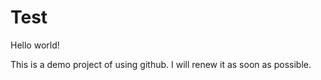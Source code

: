Test
====

Hello world!


This is a demo project of using github.
I will renew it as soon as possible.
